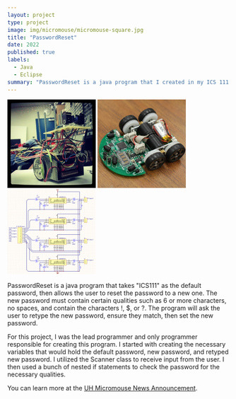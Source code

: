 ```yaml
---
layout: project
type: project
image: img/micromouse/micromouse-square.jpg
title: "PasswordReset"
date: 2022
published: true
labels:
  - Java
  - Eclipse
summary: "PasswordReset is a java program that I created in my ICS 111 class."
---
```


<div class="text-center p-4">
  <img width="200px" src="../img/micromouse/micromouse-robot.png" class="img-thumbnail" >
  <img width="200px" src="../img/micromouse/micromouse-robot-2.jpg" class="img-thumbnail" >
  <img width="200px" src="../img/micromouse/micromouse-circuit.png" class="img-thumbnail" >
</div>

PasswordReset is a java program that takes "ICS111" as the default password, then allows the user to reset the password to a new one. The new password must contain certain qualities such as 6 or more characters, no spaces, and contain the characters !, $, or ?. The program will ask the user to retype the new password, ensure they match, then set the new password. 

For this project, I was the lead programmer and only programmer responsible for creating this program. I started with creating the necessary variables that would hold the default password, new password, and retyped new password. I utilized the Scanner class to receive input from the user. I then used a bunch of nested if statements to check the password for the necessary qualities. 

You can learn more at the [UH Micromouse News Announcement](https://manoa.hawaii.edu/news/article.php?aId=2857).
